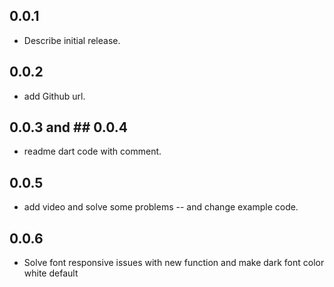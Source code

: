 ## 0.0.1

*  Describe initial release.

## 0.0.2

* add Github url.

## 0.0.3 and ## 0.0.4

* readme dart code with comment.

## 0.0.5

* add video and solve some problems -- and change example code.

## 0.0.6

* Solve font responsive issues with new function and make dark font color white default